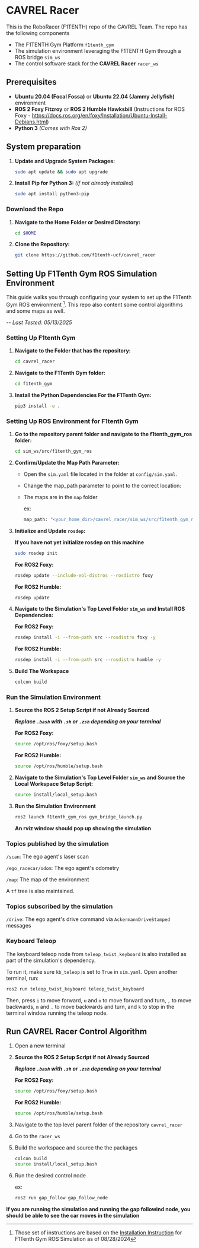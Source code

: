 # CAVREL Racer

This is the RoboRacer (F1TENTH) repo of the CAVREL Team. The repo has the following components
- The F1TENTH Gym Platform `f1tenth_gym`
- The simulation environment leveraging the F1TENTH Gym through a ROS bridge `sim_ws`
- The control software stack for the **CAVREL Racer** `racer_ws`

## Prerequisites

- **Ubuntu 20.04 (Focal Fossa)** or **Ubuntu 22.04 (Jammy Jellyfish)** environment
- **ROS 2 Foxy Fitzroy** or **ROS 2 Humble Hawksbill** (Instructions for ROS Foxy - https://docs.ros.org/en/foxy/Installation/Ubuntu-Install-Debians.html)
- **Python 3** *(Comes with Ros 2)*

## System preparation

1. **Update and Upgrade System Packages:**

   ```bash
   sudo apt update && sudo apt upgrade
   ```

2. **Install Pip for Python 3:** *(if not already installed)*

   ```bash
   sudo apt install python3-pip
   ```
### Download the Repo

1. **Navigate to the Home Folder or Desired Directory:**

   ```bash
   cd $HOME
   ```

2. **Clone the Repository:**

   ```bash
   git clone https://github.com/f1tenth-ucf/cavrel_racer
   ```

## Setting Up F1Tenth Gym ROS Simulation Environment

This guide walks you through configuring your system to set up the F1Tenth Gym ROS environment [^1]. This repo also content some control algorithms and some maps as well.

[^1]: Those set of instructions are based on the [Installation Instruction](https://github.com/f1tenth/f1tenth_gym_ros) for F1Tenth Gym ROS Simulation as of 08/28/2024

-- *Last Tested: 05/13/2025*

### Setting Up F1tenth Gym

1. **Navigate to the Folder that has the repository:**

   ```bash
   cd cavrel_racer
   ```

2. **Navigate to the F1Tenth Gym folder:**

   ```bash
   cd f1tenth_gym
   ```

3. **Install the Python Dependencies For the F1Tenth Gym:**

   ```bash
   pip3 install -e .
   ```

### Setting Up ROS Environment for F1tenth Gym

1. **Go to the repository parent folder and navigate to the f1tenth_gym_ros folder:**

   ```bash
   cd sim_ws/src/f1tenth_gym_ros
   ```

2. **Confirm/Update the Map Path Parameter:**

    - Open the `sim.yaml` file located in the folder at `config/sim.yaml`.
    - Change the map_path parameter to point to the correct location:
    - The maps are in the `map` folder

      ex:
      ```bash
      map_path: "<your_home_dir>/cavrel_racer/sim_ws/src/f1tenth_gym_ros/maps/levine"
      ```

4. **Initialize and Update `rosdep`:**

   **If you have not yet initialize rosdep on this machine**
   ```bash
   sudo rosdep init
   ```

   **For ROS2 Foxy:**
   ```bash
   rosdep update --include-eol-distros --rosdistro foxy
   ```

   **For ROS2 Humble:**
   ```bash
   rosdep update
   ```

5. **Navigate to the Simulation's Top Level Folder `sim_ws` and Install ROS Dependencies:**

   **For ROS2 Foxy:**
   ```bash
   rosdep install -i --from-path src --rosdistro foxy -y
   ```

   **For ROS2 Humble:**
   ```bash
   rosdep install -i --from-path src --rosdistro humble -y
   ```

6. **Build The Workspace**

   ```bash
   colcon build
   ```

### Run the Simulation Environment

1. **Source the ROS 2 Setup Script if not Already Sourced**
   
   ***Replace `.bash` with `.sh` or `.zsh` depending on your terminal***

   **For ROS2 Foxy:**
   ```bash
   source /opt/ros/foxy/setup.bash
   ```

   **For ROS2 Humble:**
   ```bash
   source /opt/ros/humble/setup.bash
   ```

2. **Navigate to the Simulation's Top Level Folder `sim_ws` and Source the Local Workspace Setup Script:**

   ```bash
   source install/local_setup.bash
   ```

3. **Run the Simulation Environment**

   ```bash
   ros2 launch f1tenth_gym_ros gym_bridge_launch.py
   ```

   **An rviz window should pop up showing the simulation**

### Topics published by the simulation

`/scan`: The ego agent's laser scan

`/ego_racecar/odom`: The ego agent's odometry

`/map`: The map of the environment

A `tf` tree is also maintained.

### Topics subscribed by the simulation

`/drive`: The ego agent's drive command via `AckermannDriveStamped` messages

### Keyboard Teleop

The keyboard teleop node from `teleop_twist_keyboard` is also installed as part of the simulation's dependency. 

To run it, make sure `kb_teleop` is set to `True` in `sim.yaml`. Open another terminal, run:
```bash
ros2 run teleop_twist_keyboard teleop_twist_keyboard
```
Then, press `i` to move forward, `u` and `o` to move forward and turn, `,` to move backwards, `m` and `.` to move backwards and turn, and `k` to stop in the terminal window running the teleop node.

## Run CAVREL Racer Control Algorithm

1. Open a new terminal
2. **Source the ROS 2 Setup Script if not Already Sourced**
   
   ***Replace `.bash` with `.sh` or `.zsh` depending on your terminal***

   **For ROS2 Foxy:**
   ```bash
   source /opt/ros/foxy/setup.bash
   ```

   **For ROS2 Humble:**
   ```bash
   source /opt/ros/humble/setup.bash
   ```
3. Navigate to the top level parent folder of the repository `cavrel_racer`
4. Go to the `racer_ws`
5. Build the workspace and source the the packages

   ```bash
   colcon build
   source install/local_setup.bash
   ```

6. Run the desired control node

   ex:

   ```bash
   ros2 run gap_follow gap_follow_node
   ```

**If you are running the simulation and running the gap followind node, you should be able to see the car moves in the simulation**
